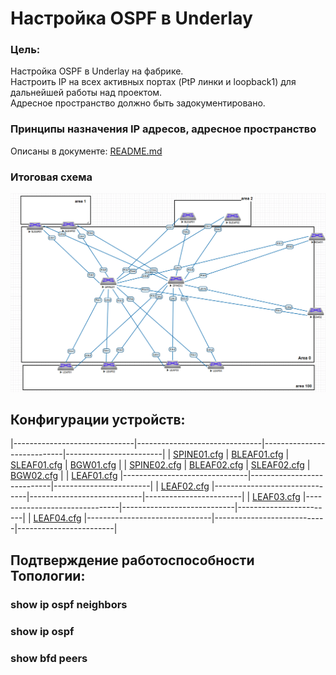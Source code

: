 # Настройка OSPF в Underlay

### Цель:
Настройка OSPF в Underlay на фабрике.<br>
Настроить IP на всех активных портах (PtP линки и loopback1) для дальнейшей работы над проектом.<br>
Адресное пространство должно быть задокументировано.<br>

### Принципы назначения IP адресов, адресное пространство
Описаны в документе: [README.md](README.md)

### Итоговая схема
![Topology_OSPF.png](Topology_OSPF.png)

## Конфигурации устройств:

|------------------------------|-------------------------------|----------------------------|------------------------|
| [SPINE01.cfg](SPINE01.cfg)   |   [BLEAF01.cfg](BLEAF01.cfg)  | [SLEAF01.cfg](SLEAF01.cfg) | [BGW01.cfg](BGW01.cfg) |
| [SPINE02.cfg](SPINE02.cfg)   |   [BLEAF02.cfg](BLEAF02.cfg)  | [SLEAF02.cfg](SLEAF02.cfg) | [BGW02.cfg](BGW02.cfg) |
| [LEAF01.cfg](LEAF01.cfg)      |-------------------------------|----------------------------|------------------------|
| [LEAF02.cfg](LEAF02.cfg)     |-------------------------------|----------------------------|------------------------|
| [LEAF03.cfg](LEAF03.cfg)     |-------------------------------|----------------------------|------------------------|
| [LEAF04.cfg](LEAF04.cfg)     |-------------------------------|----------------------------|------------------------|


## Подтверждение работоспособности Топологии:

### show ip ospf neighbors


### show ip ospf 


### show bfd peers
